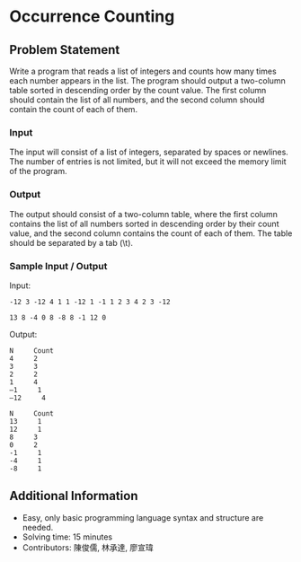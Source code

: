 # Occurrence Counting

## Problem Statement
Write a program that reads a list of integers and counts how many times each number appears in the list. The program should output a two-column table sorted in descending order by the count value. The first column should contain the list of all numbers, and the second column should contain the count of each of them.

### Input
The input will consist of a list of integers, separated by spaces or newlines. The number of entries is not limited, but it will not exceed the memory limit of the program.

### Output
The output should consist of a two-column table, where the first column contains the list of all numbers sorted in descending order by their count value, and the second column contains the count of each of them. The table should be separated by a tab (\t).

### Sample Input / Output

Input:
```
-12 3 -12 4 1 1 -12 1 -1 1 2 3 4 2 3 -12

13 8 -4 0 8 -8 8 -1 12 0
```
Output:
```
N     Count
4     2
3     3
2     2
1     4
–1     1
–12     4

N     Count
13     1
12     1
8     3
0     2
-1     1
-4     1
-8     1
```

## Additional Information
* Easy, only basic programming language syntax and structure are needed.
* Solving time: 15 minutes
* Contributors: 陳俊儒, 林承達, 廖宣瑋
